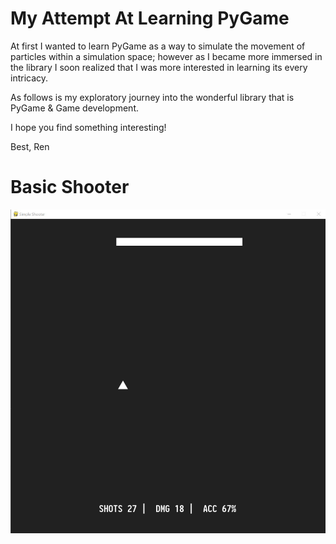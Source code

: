 # My Attempt At Learning PyGame
At first I wanted to learn PyGame as a way to simulate the movement of particles within a simulation space; however as I became more immersed in the library I soon realized that I was more interested in learning its every intricacy.

As follows is my exploratory journey into the wonderful library that is PyGame & Game development.

I hope you find something interesting!

Best,
Ren


# Basic Shooter
![alt text](https://github.com/renacin/Misc/blob/master/SideProjects/Pygame/IMAGES/ScreenGrab_1.JPG)
